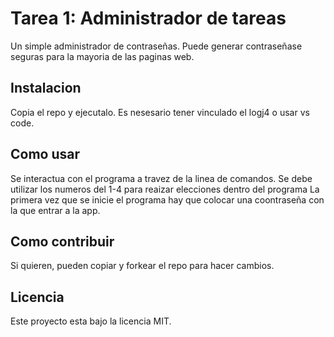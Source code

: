 # Tarea 1: Administrador de tareas

Un simple administrador de contraseñas. Puede generar contraseñase seguras para la mayoria de las paginas web.

## Instalacion

Copia el repo y ejecutalo. Es nesesario tener vinculado el logj4 o usar vs code.

## Como usar

Se interactua con el programa a travez de la linea de comandos. Se debe utilizar los numeros del 1-4 para reaizar elecciones dentro del programa
La primera vez que se inicie el programa hay que colocar una coontraseña con la que entrar a la app.

## Como contribuir

Si quieren, pueden copiar y forkear el repo para hacer cambios.

## Licencia

Este proyecto esta bajo la licencia MIT.
